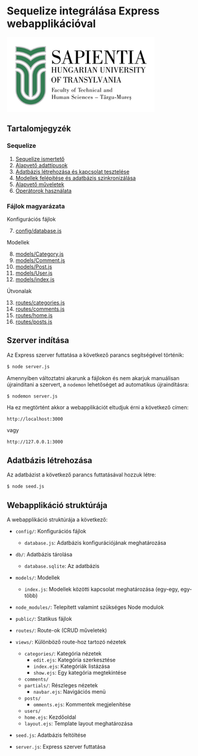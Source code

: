 # Sequelize integrálása Express webapplikációval

<img src="./public/images/logo.jpg" style="width: auto; height: 200px;" />

## Tartalomjegyzék

### Sequelize

1. [Sequelize ismertető](./docs/Sequelize/Sequelize%20Ismertető.md)
2. [Alapvető adattípusok](./docs/Sequelize/Alapvető_Sequelize_Adattípusok.md)
3. [Adatbázis létrehozása és kapcsolat tesztelése](./docs/Sequelize/Adatbázis_Létrehozása_és_Kapcsolat_Tesztelése.md)
4. [Modellek felépítése és adatbázis szinkronizálása](./docs/Sequelize/Modellek_Felépítése.md)
5. [Alapvető műveletek](./docs/Sequelize/Alapvető_Műveletek.md)
6. [Operátorok használata](./docs/Sequelize/Operátorok_használata.md)

### Fájlok magyarázata

Konfigurációs fájlok

7. [config/database.js](./docs/Fájlok%20magyarázata/config_database.js.md)

Modellek

8. [models/Category.js](./docs/Fájlok%20magyarázata/models_Category.js.md)
9. [models/Comment.js](./docs/Fájlok%20magyarázata/models_Comment.js.md)
10. [models/Post.js](./docs/Fájlok%20magyarázata/models_Post.js.md)
11. [models/User.js](./docs/Fájlok%20magyarázata/models_User.js.md)
12. [models/index.js](./docs/Fájlok%20magyarázata/models_index.js.md)

Útvonalak

13. [routes/categories.js](./docs/Fájlok%20magyarázata/routes_categories.js.md)
14. [routes/comments.js](./docs/Fájlok%20magyarázata/routes_comments.js.md)
15. [routes/home.js](./docs/Fájlok%20magyarázata/routes_home.js.md)
16. [routes/posts.js](./docs/Fájlok%20magyarázata/routes_posts.js.md)

## Szerver indítása

Az Express szerver futtatása a következő parancs segítségével történik:
```bash
$ node server.js
```
Amennyiben változtatni akarunk a fájlokon és nem akarjuk manuálisan újraindítani a szervert, a `nodemon` lehetőséget ad automatikus újraindításra:
```bash
$ nodemon server.js
```

Ha ez megtörtént akkor a webapplikációt eltudjuk érni a következő címen:
```
http://localhost:3000
```
vagy
```
http://127.0.0.1:3000
```

## Adatbázis létrehozása

Az adatbázist a következő parancs futtatásával hozzuk létre:
```bash
$ node seed.js
```

## Webapplikáció struktúrája

A webapplikáció struktúrája a következő:

- `config/`: Konfigurációs fájlok
  - `database.js`: Adatbázis konfigurációjának meghatározása

- `db/`: Adatbázis tárolása
  - `database.sqlite`: Az adatbázis

- `models/`: Modellek
  - `index.js`: Modellek közötti kapcsolat meghatározása (egy-egy, egy-több)

- `node_modules/`: Telepített valamint szükséges Node modulok

- `public/`: Statikus fájlok

- `routes/`: Route-ok (CRUD műveletek)

- `views/`: Különböző route-hoz tartozó nézetek
  - `categories/`: Kategória nézetek
    - `edit.ejs`: Kategória szerkesztése
    - `index.ejs`: Kategóriák listázása
    - `show.ejs`: Egy kategória megtekintése
  - `comments/`
  - `partials/`: Részleges nézetek
    - `navbar.ejs`: Navigációs menü
  - `posts/`
    - `omments.ejs`: Kommentek megjelenítése
  - `users/`
  - `home.ejs`: Kezdőoldal
  - `layout.ejs`: Template layout meghatározása

- `seed.js`: Adatbázis feltöltése
- `server.js`: Express szerver futtatása
